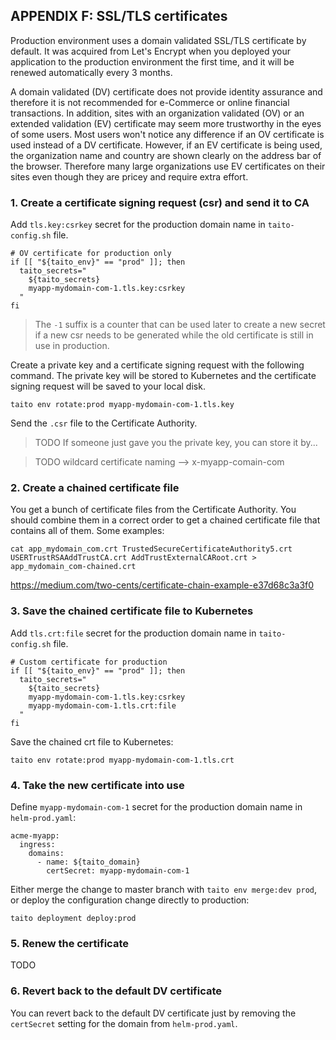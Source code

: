 ## APPENDIX F: SSL/TLS certificates

Production environment uses a domain validated SSL/TLS certificate by default. It was acquired from Let's Encrypt when you deployed your application to the production environment the first time, and it will be renewed automatically every 3 months.

A domain validated (DV) certificate does not provide identity assurance and therefore it is not recommended for e-Commerce or online financial transactions. In addition, sites with an organization validated (OV) or an extended validation (EV) certificate may seem more trustworthy in the eyes of some users. Most users won't notice any difference if an OV certificate is used instead of a DV certificate. However, if an EV certificate is being used, the organization name and country are shown clearly on the address bar of the browser. Therefore many large organizations use EV certificates on their sites even though they are pricey and require extra effort.

### 1. Create a certificate signing request (csr) and send it to CA

Add `tls.key:csrkey` secret for the production domain name in `taito-config.sh` file.

```shell
# OV certificate for production only
if [[ "${taito_env}" == "prod" ]]; then
  taito_secrets="
    ${taito_secrets}
    myapp-mydomain-com-1.tls.key:csrkey
  "
fi
```

> The `-1` suffix is a counter that can be used later to create a new secret if a new csr needs to be generated while the old certificate is still in use in production.

Create a private key and a certificate signing request with the following command. The private key will be stored to Kubernetes and the certificate signing request will be saved to your local disk.

```shell
taito env rotate:prod myapp-mydomain-com-1.tls.key
```

Send the `.csr` file to the Certificate Authority.

> TODO If someone just gave you the private key, you can store it by...

> TODO wildcard certificate naming --> x-myapp-comain-com

### 2. Create a chained certificate file

You get a bunch of certificate files from the Certificate Authority. You should combine them in a correct order to get a chained certificate file that contains all of them. Some examples:

```shell
cat app_mydomain_com.crt TrustedSecureCertificateAuthority5.crt USERTrustRSAAddTrustCA.crt AddTrustExternalCARoot.crt > app_mydomain_com-chained.crt
```

https://medium.com/two-cents/certificate-chain-example-e37d68c3a3f0

### 3. Save the chained certificate file to Kubernetes

Add `tls.crt:file` secret for the production domain name in `taito-config.sh` file.

```shell
# Custom certificate for production
if [[ "${taito_env}" == "prod" ]]; then
  taito_secrets="
    ${taito_secrets}
    myapp-mydomain-com-1.tls.key:csrkey
    myapp-mydomain-com-1.tls.crt:file
  "
fi
```

Save the chained crt file to Kubernetes:

```shell
taito env rotate:prod myapp-mydomain-com-1.tls.crt
```

### 4. Take the new certificate into use

Define `myapp-mydomain-com-1` secret for the production domain name in `helm-prod.yaml`:

```shell
acme-myapp:
  ingress:
    domains:
      - name: ${taito_domain}
        certSecret: myapp-mydomain-com-1
```

Either merge the change to master branch with `taito env merge:dev prod`, or deploy the configuration change directly to production:

```shell
taito deployment deploy:prod
```

### 5. Renew the certificate

TODO

### 6. Revert back to the default DV certificate

You can revert back to the default DV certificate just by removing the `certSecret` setting for the domain from `helm-prod.yaml`.
